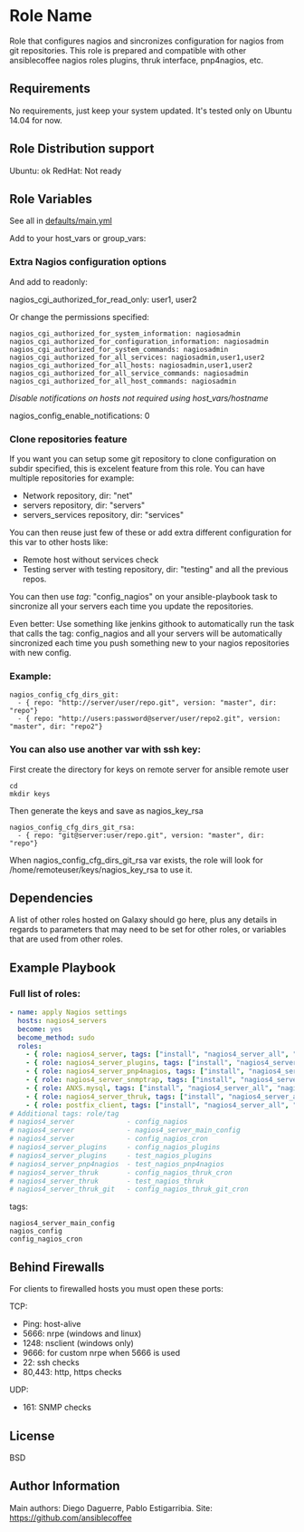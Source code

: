 Role Name
=========

Role that configures nagios and sincronizes configuration for nagios from git repositories.
This role is prepared and compatible with other ansiblecoffee nagios roles plugins, thruk interface, pnp4nagios, etc.

Requirements
------------

No requirements, just keep your system updated.
It's tested only on Ubuntu 14.04 for now.

Role Distribution support
------------------------

Ubuntu: ok
RedHat: Not ready

Role Variables
--------------

See all in [defaults/main.yml](defaults/main.yml)

Add to your host_vars or group_vars:

### Extra Nagios configuration options

And add to readonly: 

nagios_cgi_authorized_for_read_only: user1, user2

Or change the permissions specified: 

    nagios_cgi_authorized_for_system_information: nagiosadmin
    nagios_cgi_authorized_for_configuration_information: nagiosadmin
    nagios_cgi_authorized_for_system_commands: nagiosadmin
    nagios_cgi_authorized_for_all_services: nagiosadmin,user1,user2
    nagios_cgi_authorized_for_all_hosts: nagiosadmin,user1,user2
    nagios_cgi_authorized_for_all_service_commands: nagiosadmin
    nagios_cgi_authorized_for_all_host_commands: nagiosadmin

*Disable notifications on hosts not required using host_vars/hostname*

nagios_config_enable_notifications: 0

### Clone repositories feature
If you want you can setup some git repository to clone configuration on subdir specified, this is excelent feature from this role.
You can have multiple repositories for example:

* Network repository, dir: "net"
* servers repository, dir: "servers"
* servers_services repository, dir: "services"

You can then reuse just few of these or add extra different configuration for this var to other hosts like:
* Remote host without services check
* Testing server with testing repository, dir: "testing" and all the previous repos.

You can then use *tag*: "config_nagios" on your ansible-playbook task to sincronize all your servers each time you update the repositories.

Even better: Use something like jenkins githook to automatically run the task that calls the tag: config_nagios and all your servers will be automatically sincronized each time you push something new to your nagios repositories with new config.

### Example:

    nagios_config_cfg_dirs_git:
      - { repo: "http://server/user/repo.git", version: "master", dir: "repo"}
      - { repo: "http://users:password@server/user/repo2.git", version: "master", dir: "repo2"}

### You can also use another var with ssh key: 

First create the directory for keys on remote server for ansible remote user

    cd
    mkdir keys

Then generate the keys and save as nagios_key_rsa 

    nagios_config_cfg_dirs_git_rsa:
      - { repo: "git@server:user/repo.git", version: "master", dir: "repo"}

When nagios_config_cfg_dirs_git_rsa var exists, the role will look for /home/remoteuser/keys/nagios_key_rsa to use it. 



Dependencies
------------

A list of other roles hosted on Galaxy should go here, plus any details in regards to parameters that may need to be set for other roles, or variables that are used from other roles.

Example Playbook
----------------



### Full list of roles:

``` yaml
- name: apply Nagios settings
  hosts: nagios4_servers
  become: yes
  become_method: sudo
  roles:
    - { role: nagios4_server, tags: ["install", "nagios4_server_all", "nagios4_server"] }
    - { role: nagios4_server_plugins, tags: ["install", "nagios4_server_all", "nagios4_server_plugins"] }
    - { role: nagios4_server_pnp4nagios, tags: ["install", "nagios4_server_all", "nagios4_server_pnp4nagios"] }
    - { role: nagios4_server_snmptrap, tags: ["install", "nagios4_server_all", "nagios4_server_snmptrap"] }
    - { role: ANXS.mysql, tags: ["install", "nagios4_server_all", "nagios4_server_thruk", "ANXS.mysql"] }
    - { role: nagios4_server_thruk, tags: ["install", "nagios4_server_all", "nagios4_server_thruk"] }
    - { role: postfix_client, tags: ["install", "nagios4_server_all", "postfix_client"] }
# Additional tags: role/tag
# nagios4_server             - config_nagios
# nagios4_server             - nagios4_server_main_config
# nagios4_server             - config_nagios_cron
# nagios4_server_plugins     - config_nagios_plugins
# nagios4_server_plugins     - test_nagios_plugins
# nagios4_server_pnp4nagios  - test_nagios_pnp4nagios
# nagios4_server_thruk       - config_nagios_thruk_cron
# nagios4_server_thruk       - test_nagios_thruk
# nagios4_server_thruk_git   - config_nagios_thruk_git_cron
```


tags:

    nagios4_server_main_config
    nagios_config
    config_nagios_cron

Behind Firewalls
---------

For clients to firewalled hosts you must open these ports: 

TCP: 
* Ping: host-alive
* 5666: nrpe     (windows and linux)
* 1248: nsclient (windows only)
* 9666: for custom nrpe when 5666 is used
* 22: ssh checks
* 80,443: http, https checks

UDP: 
* 161: SNMP checks
		
License
-------

BSD

Author Information
------------------

Main authors: Diego Daguerre, Pablo Estigarribia.
Site: https://github.com/ansiblecoffee


